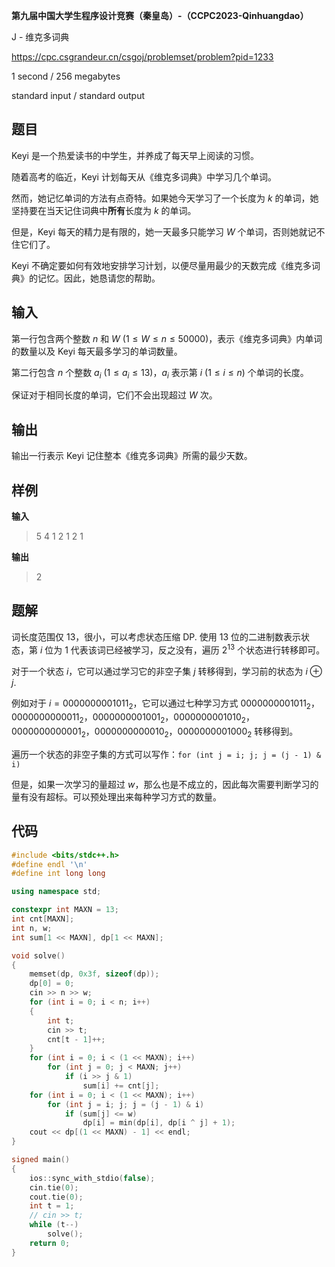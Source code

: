 **第九届中国大学生程序设计竞赛（秦皇岛）-（CCPC2023-Qinhuangdao）**

J - 维克多词典

https://cpc.csgrandeur.cn/csgoj/problemset/problem?pid=1233

<!--more-->

1 second / 256 megabytes

standard input / standard output

## 题目

Keyi 是一个热爱读书的中学生，并养成了每天早上阅读的习惯。

随着高考的临近，Keyi 计划每天从《维克多词典》中学习几个单词。

然而，她记忆单词的方法有点奇特。如果她今天学习了一个长度为 $k$ 的单词，她坚持要在当天记住词典中**所有**长度为 $k$ 的单词。

但是，Keyi 每天的精力是有限的，她一天最多只能学习 $W$ 个单词，否则她就记不住它们了。

Keyi 不确定要如何有效地安排学习计划，以便尽量用最少的天数完成《维克多词典》的记忆。因此，她恳请您的帮助。

## 输入

第一行包含两个整数 $n$ 和 $W\ (1\le W \le n \le 50000)$，表示《维克多词典》内单词的数量以及 Keyi 每天最多学习的单词数量。

第二行包含 $n$ 个整数 $a_i\ (1 \le a_i \le 13)$，$a_i$ 表示第 $i\ (1 \le i \le n)$ 个单词的长度。

保证对于相同长度的单词，它们不会出现超过 $W$ 次。

## 输出

输出一行表示 Keyi 记住整本《维克多词典》所需的最少天数。

## 样例

**输入**

> 5 4
> 1 2 1 2 1

**输出**

> 2

## 题解

词长度范围仅 $13$，很小，可以考虑状态压缩 DP. 使用 $13$ 位的二进制数表示状态，第 $i$ 位为 $1$ 代表该词已经被学习，反之没有，遍历 $2^{13}$ 个状态进行转移即可。

对于一个状态 $i$，它可以通过学习它的非空子集 $j$ 转移得到，学习前的状态为 $i\oplus j$.

例如对于 $i=0000000001011_2$，它可以通过七种学习方式 $0000000001011_2$，$0000000000011_2$，$0000000001001_2$，$0000000001010_2$，$0000000000001_2$，$0000000000010_2$，$0000000001000_2$ 转移得到。

遍历一个状态的非空子集的方式可以写作：`for (int j = i; j; j = (j - 1) & i)`

但是，如果一次学习的量超过 $w$，那么也是不成立的，因此每次需要判断学习的量有没有超标。可以预处理出来每种学习方式的数量。

## 代码

```cpp
#include <bits/stdc++.h>
#define endl '\n'
#define int long long

using namespace std;

constexpr int MAXN = 13;
int cnt[MAXN];
int n, w;
int sum[1 << MAXN], dp[1 << MAXN];

void solve()
{
    memset(dp, 0x3f, sizeof(dp));
    dp[0] = 0;
    cin >> n >> w;
    for (int i = 0; i < n; i++)
    {
        int t;
        cin >> t;
        cnt[t - 1]++;
    }
    for (int i = 0; i < (1 << MAXN); i++)
        for (int j = 0; j < MAXN; j++)
            if (i >> j & 1)
                sum[i] += cnt[j];
    for (int i = 0; i < (1 << MAXN); i++)
		for (int j = i; j; j = (j - 1) & i)
			if (sum[j] <= w)
				dp[i] = min(dp[i], dp[i ^ j] + 1);
	cout << dp[(1 << MAXN) - 1] << endl;
}

signed main()
{
    ios::sync_with_stdio(false);
    cin.tie(0);
    cout.tie(0);
    int t = 1;
    // cin >> t;
    while (t--)
        solve();
    return 0;
}
```

